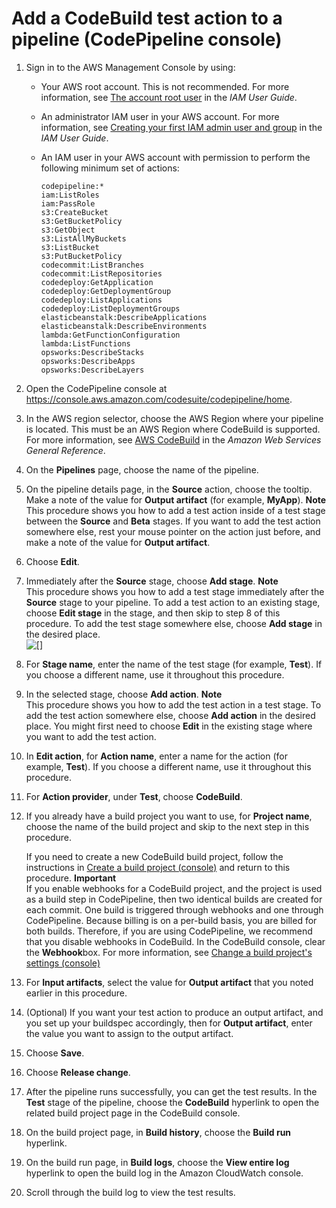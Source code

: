 # Add a CodeBuild test action to a pipeline \(CodePipeline console\)<a name="how-to-create-pipeline-add-test"></a>

1. Sign in to the AWS Management Console by using:
   + Your AWS root account\. This is not recommended\. For more information, see [The account root user](https://docs.aws.amazon.com/IAM/latest/UserGuide/id_root-user.html) in the *IAM User Guide*\.
   + An administrator IAM user in your AWS account\. For more information, see [Creating your first IAM admin user and group](https://docs.aws.amazon.com/IAM/latest/UserGuide/getting-started_create-admin-group.html) in the *IAM User Guide*\.
   + An IAM user in your AWS account with permission to perform the following minimum set of actions:

     ```
     codepipeline:*
     iam:ListRoles
     iam:PassRole
     s3:CreateBucket
     s3:GetBucketPolicy
     s3:GetObject
     s3:ListAllMyBuckets
     s3:ListBucket
     s3:PutBucketPolicy
     codecommit:ListBranches
     codecommit:ListRepositories
     codedeploy:GetApplication
     codedeploy:GetDeploymentGroup
     codedeploy:ListApplications
     codedeploy:ListDeploymentGroups
     elasticbeanstalk:DescribeApplications
     elasticbeanstalk:DescribeEnvironments
     lambda:GetFunctionConfiguration
     lambda:ListFunctions
     opsworks:DescribeStacks
     opsworks:DescribeApps
     opsworks:DescribeLayers
     ```

1. Open the CodePipeline console at [https://console\.aws\.amazon\.com/codesuite/codepipeline/home](https://console.aws.amazon.com/codesuite/codepipeline/home)\.

1. In the AWS region selector, choose the AWS Region where your pipeline is located\. This must be an AWS Region where CodeBuild is supported\. For more information, see [AWS CodeBuild](https://docs.aws.amazon.com/general/latest/gr/rande.html#codebuild_region) in the *Amazon Web Services General Reference*\.

1. On the **Pipelines** page, choose the name of the pipeline\.

1. On the pipeline details page, in the **Source** action, choose the tooltip\. Make a note of the value for **Output artifact** \(for example, **MyApp**\)\.
**Note**  
This procedure shows you how to add a test action inside of a test stage between the **Source** and **Beta** stages\. If you want to add the test action somewhere else, rest your mouse pointer on the action just before, and make a note of the value for **Output artifact**\.

1. Choose **Edit**\.

1. Immediately after the **Source** stage, choose **Add stage**\.
**Note**  
This procedure shows you how to add a test stage immediately after the **Source** stage to your pipeline\. To add a test action to an existing stage, choose **Edit stage** in the stage, and then skip to step 8 of this procedure\. To add the test stage somewhere else, choose **Add stage** in the desired place\.  
![\[\]](http://docs.aws.amazon.com/codebuild/latest/userguide/images/create-stage.png)

   

1. For **Stage name**, enter the name of the test stage \(for example, **Test**\)\. If you choose a different name, use it throughout this procedure\.

1. In the selected stage, choose **Add action**\.
**Note**  
This procedure shows you how to add the test action in a test stage\. To add the test action somewhere else, choose **Add action** in the desired place\. You might first need to choose **Edit** in the existing stage where you want to add the test action\.

1. In **Edit action**, for **Action name**, enter a name for the action \(for example, **Test**\)\. If you choose a different name, use it throughout this procedure\.

1. For **Action provider**, under **Test**, choose **CodeBuild**\.

1. If you already have a build project you want to use, for **Project name**, choose the name of the build project and skip to the next step in this procedure\.

   If you need to create a new CodeBuild build project, follow the instructions in [Create a build project \(console\)](create-project-console.md) and return to this procedure\.
**Important**  
If you enable webhooks for a CodeBuild project, and the project is used as a build step in CodePipeline, then two identical builds are created for each commit\. One build is triggered through webhooks and one through CodePipeline\. Because billing is on a per\-build basis, you are billed for both builds\. Therefore, if you are using CodePipeline, we recommend that you disable webhooks in CodeBuild\. In the CodeBuild console, clear the **Webhook**box\. For more information, see [Change a build project's settings \(console\)](change-project-console.md)

1. For **Input artifacts**, select the value for **Output artifact** that you noted earlier in this procedure\.

1. \(Optional\) If you want your test action to produce an output artifact, and you set up your buildspec accordingly, then for **Output artifact**, enter the value you want to assign to the output artifact\.

1. Choose **Save**\.

1. Choose **Release change**\.

1. After the pipeline runs successfully, you can get the test results\. In the **Test** stage of the pipeline, choose the **CodeBuild** hyperlink to open the related build project page in the CodeBuild console\.

   

1. On the build project page, in **Build history**, choose the **Build run** hyperlink\.

1. On the build run page, in **Build logs**, choose the **View entire log** hyperlink to open the build log in the Amazon CloudWatch console\.

1. Scroll through the build log to view the test results\.